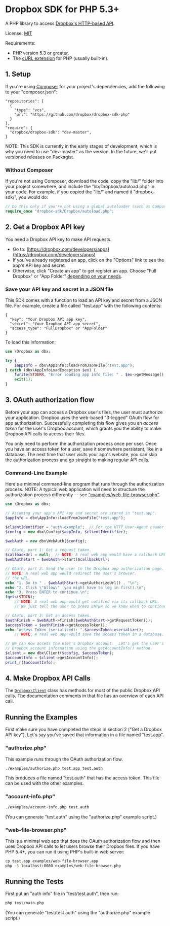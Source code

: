 # Dropbox SDK for PHP 5.3+

A PHP library to access [Dropbox's HTTP-based API](http://dropbox.com/developers/reference/api).

License: [MIT](License.txt)

Requirements:
  * PHP version 5.3 or greater.
  * The [cURL extension](http://php.net/manual/en/curl.installation.php) for PHP (usually built-in).

## 1. Setup

If you're using [Composer](http://getcomposer.org/) for your project's dependencies, add the following to your "composer.json":

```
"repositories": [
  {
    "type": "vcs",
    "url": "https://github.com/dropbox/dropbox-sdk-php"
  }
],
"require": {
  "dropbox/dropbox-sdk": "dev-master",
}
```

NOTE: This SDK is currently in the early stages of development, which is why you need to use "dev-master" as the version.  In the future, we'll put versioned releases on Packagist.

### Without Composer

If you're not using Composer, download the code, copy the "lib/" folder into your project somewhere, and include the "lib/Dropbox/autoload.php" in your code.  For example, if you copied the "lib/" and named it "dropbox-sdk/", you would do:

```php
// Do this only if you're not using a global autoloader (such as Composer's).
require_once "dropbox-sdk/Dropbox/autoload.php";
```

## 2. Get a Dropbox API key

You need a Dropbox API key to make API requests.
  * Go to: [https://dropbox.com/developers/apps](https://dropbox.com/developers/apps)
  * If you've already registered an app, click on the "Options" link to see the app's API key and secret.
  * Otherwise, click "Create an app" to get register an app.  Choose "Full Dropbox" or "App Folder" [depending on your needs](https://www.dropbox.com/developers/start/core).

### Save your API key and secret in a JSON file

This SDK comes with a function to load an API key and secret from a JSON file.  For example, create a file called "test.app" with the following contents:

```
{
  "key": "Your Dropbox API app key",
  "secret": "Your Dropbox API app secret",
  "access_type": "FullDropbox" or "AppFolder"
}
```

To load this information:

```php
use \Dropbox as dbx;

try {
    $appInfo = dbx\AppInfo::loadFromJsonFile("test.app");
} catch (dbx\AppInfoLoadException $ex) {
    fwrite(STDERR, "Error loading app info file: " . $ex->getMessage() . "\n");
    exit(1);
}
```

## 3. OAuth authorization flow

Before your app can access a Dropbox user's files, the user must authorize your application.  Dropbox uses the web-based "3-legged" OAuth flow for app authorization.  Successfully completing this flow gives you an _access token_ for the user's Dropbox account, which grants you the ability to make Dropbox API calls to access their files.

You only need to perform the authorization process once per user.  Once you have an access token for a user, save it somewhere persistent, like in a database.  The next time that user visits your app's website, you can skip the authorization process and go straight to making regular API calls.

### Command-Line Example

Here's a minimal command-line program that runs through the authorization process.  NOTE: A typical web application will need to structure the authorization process differently -- see ["examples/web-file-browser.php"](examples/web-file-browser.php).  

```php
use \Dropbox as dbx;

// Assuming your app's API key and secret are stored in "test.app".
$appInfo = dbx\AppInfo::loadFromJsonFile("test.app");

$clientIdentifier = "auth-example";  // For the HTTP User-Agent header.
$config = new dbx\Config($appInfo, $clientIdentifier);

$webAuth = new dbx\WebAuth($config);

// OAuth, part 1: Get a request token.
$callbackUrl = null;  // NOTE: A real web app would have a callback URL.
$webAuthStart = $webAuth->start($callbackUrl);

// OAuth, part 2: Send the user to the Dropbox app authorization page.
// NOTE: A real web app would redirect the user's browser.
// the URL.
echo "1. Go to " . $webAuthStart->getAuthorizeUrl() . "\n";
echo "2. Click \"Allow\" (you might have to log in first).\n";
echo "3. Press ENTER to continue.\n";
fgets(STDIN);
    // NOTE: A real web app would get notified via its callback URL.
    // We just tell the user to press ENTER so we know when to continue.

// OAuth, part 3: Get an access token.
$authFinish = $webAuth->finish($webAuthStart->getRequestToken());
$accessToken = $authFinish->getAccessToken();
echo "Access Token (serialized): ".$accessToken->serialize();
    // NOTE: A real web app would save the access token in a database.

// We can now access the user's Dropbox account.  Let's get the user's
// Dropbox account information using the getAccountInfo() method.
$client = new dbx\Client($config, $accessToken);
$accountInfo = $client->getAccountInfo();
print_r($accountInfo);
```

## 4. Make Dropbox API Calls

The [`Dropbox\Client`](lib/Dropbox/Client.php) class has methods for most of the public Dropbox API calls.  The documentation comments in that file has an overview of each API call.

## Running the Examples

First make sure you have completed the steps in section 2 ("Get a Dropbox API key").  Let's say you've saved that information in a file named "test.app".

### "authorize.php"

This example runs through the OAuth authorization flow.

```bash
./examples/authorize.php test.app test.auth
```

This produces a file named "test.auth" that has the access token.  This file can be used with the other examples.

### "account-info.php"

```bash
./examples/account-info.php test.auth
```

(You can generate "test.auth" using the "authorize.php" example script.)

### "web-file-browser.php"

This is a minimal web app that does the OAuth authorization flow and then uses Dropbox API calls to let users browse their Dropbox files.  If you have PHP 5.4+, you can run it using PHP's built-in web server:

```bash
cp test.app examples/web-file-browser.app
php -S localhost:8080 examples/web-file-browser.php
```

## Running the Tests

First put an "auth info" file in "test/test.auth", then run:

```bash
php test/main.php
```

(You can generate "test/test.auth" using the "authorize.php" example script.)
